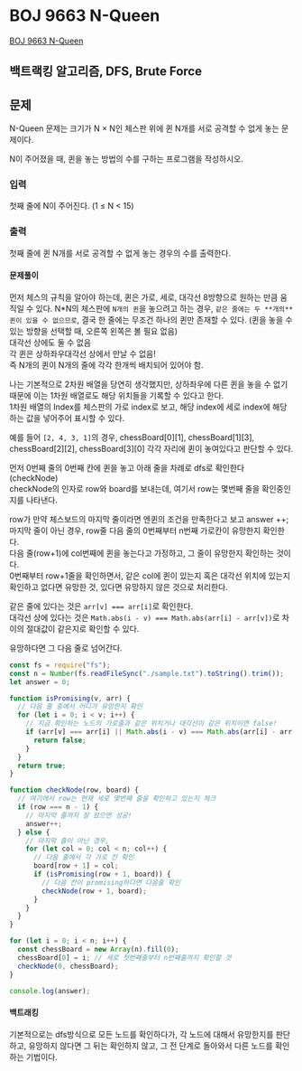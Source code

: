 # BOJ 9663 N-Queen

[BOJ 9663 N-Queen](https://www.acmicpc.net/problem/9663)

## 백트랙킹 알고리즘, DFS, Brute Force

## 문제

N-Queen 문제는 크기가 N × N인 체스판 위에 퀸 N개를 서로 공격할 수 없게 놓는 문제이다.

N이 주어졌을 때, 퀸을 놓는 방법의 수를 구하는 프로그램을 작성하시오.

### 입력

첫째 줄에 N이 주어진다. (1 ≤ N < 15)

### 출력

첫째 줄에 퀸 N개를 서로 공격할 수 없게 놓는 경우의 수를 출력한다.

#### 문제풀이

먼저 체스의 규칙을 알아야 하는데, 퀸은 가로, 세로, 대각선 8방향으로 원하는 만큼 움직일 수 있다.
N\*N의 체스판에 `N개의 퀸`을 놓으려고 하는 경우, `같은 줄에는 두 **개의** 퀸이 있을 수 없으므로`, 결국 한 줄에는 무조건 하나의 퀸만 존재할 수 있다. (퀸을 놓을 수 있는 방향을 선택할 때, 오른쪽 왼쪽은 볼 필요 없음)  
대각선 상에도 둘 수 없음  
각 퀸은 상하좌우대각선 상에서 만날 수 없음!  
즉 N개의 퀸이 N개의 줄에 각각 한개씩 배치되어 있어야 함.

나는 기본적으로 2차원 배열을 당연히 생각했지만, 상하좌우에 다른 퀸을 놓을 수 없기 때문에 이는 1차원 배열로도 해당 위치들을 기록할 수 있다고 한다.  
1차원 배열의 Index를 체스판의 가로 index로 보고, 해당 index에 세로 index에 해당하는 값을 넣어주어 표시할 수 있다.

예를 들어 `[2, 4, 3, 1]`의 경우, chessBoard[0][1], chessBoard[1][3], chessBoard[2][2], chessBoard[3][0] 각각 자리에 퀸이 놓여있다고 판단할 수 있다.

먼저 0번째 줄의 0번째 칸에 퀸을 놓고 아래 줄을 차례로 dfs로 확인한다 (checkNode)  
checkNode의 인자로 row와 board를 보내는데, 여기서 row는 몇번째 줄을 확인중인지를 나타낸다.

row가 만약 체스보드의 마지막 줄이라면 엔퀸의 조건을 만족한다고 보고 answer ++;  
마지막 줄이 아닌 경우, row줄 다음 줄의 0번째부터 n번째 가로칸이 유망한지 확인한다.  
다음 줄(row+1)에 col번째에 퀸을 놓는다고 가정하고, 그 줄이 유망한지 확인하는 것이다.  
0번째부터 row+1줄을 확인하면서, 같은 col에 퀸이 있는지 혹은 대각선 위치에 있는지 확인하고 없다면 유망한 것, 있다면 유망하지 않은 것으로 처리한다.

같은 줄에 있다는 것은 `arr[v] === arr[i]`로 확인한다.  
대각선 상에 있다는 것은 `Math.abs(i - v) === Math.abs(arr[i] - arr[v])`로 차이의 절대값이 같은지로 확인할 수 있다.

유망하다면 그 다음 줄로 넘어간다.

```javascript
const fs = require("fs");
const n = Number(fs.readFileSync("./sample.txt").toString().trim());
let answer = 0;

function isPromising(v, arr) {
  // 다음 줄 중에서 어디가 유망한지 확인
  for (let i = 0; i < v; i++) {
    // 지금 확인하는 노드의 가로줄과 같은 위치거나 대각선이 같은 위치이면 false!
    if (arr[v] === arr[i] || Math.abs(i - v) === Math.abs(arr[i] - arr[v])) {
      return false;
    }
  }
  return true;
}

function checkNode(row, board) {
  // 여기에서 row는 현재 세로 몇번째 줄을 확인하고 있는지 체크
  if (row === n - 1) {
    // 마지막 줄까지 잘 왔으면 성공!
    answer++;
  } else {
    // 마지막 줄이 아닌 경우,
    for (let col = 0; col < n; col++) {
      // 다음 줄에서 각 가로 칸 확인
      board[row + 1] = col;
      if (isPromising(row + 1, board)) {
        // 다음 칸이 promising하다면 다음줄 확인
        checkNode(row + 1, board);
      }
    }
  }
}

for (let i = 0; i < n; i++) {
  const chessBoard = new Array(n).fill(0);
  chessBoard[0] = i; // 세로 첫번째줄부터 n번째줄까지 확인할 것
  checkNode(0, chessBoard);
}

console.log(answer);
```

#### 백트래킹

기본적으로는 dfs방식으로 모든 노드를 확인하다가, 각 노드에 대해서 유망한지를 판단하고, 유망하지 않다면 그 뒤는 확인하지 않고, 그 전 단계로 돌아와서 다른 노드를 확인하는 기법이다.

